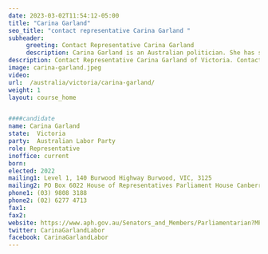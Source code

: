 ```yaml
---
date: 2023-03-02T11:54:12-05:00
title: "Carina Garland"
seo_title: "contact representative Carina Garland "
subheader:
     greeting: Contact Representative Carina Garland
     description: Carina Garland is an Australian politician. She has served as a Labor MP for Chisholm since the 2022 Australian federal election.
description: Contact Representative Carina Garland of Victoria. Contact information for Carina Garland includes email address, phone number, and mailing address.
image: carina-garland.jpeg
video:
url:  /australia/victoria/carina-garland/
weight: 1
layout: course_home


####candidate
name: Carina Garland
state:	Victoria
party:	Australian Labor Party
role: Representative
inoffice: current
born:  
elected: 2022
mailing1: Level 1, 140 Burwood Highway Burwood, VIC, 3125
mailing2: PO Box 6022 House of Representatives Parliament House Canberra ACT 2600
phone1:	(03) 9808 3188
phone2: (02) 6277 4713
fax1:
fax2:
website: https://www.aph.gov.au/Senators_and_Members/Parliamentarian?MPID=295588
twitter: CarinaGarlandLabor
facebook: CarinaGarlandLabor
---
```

